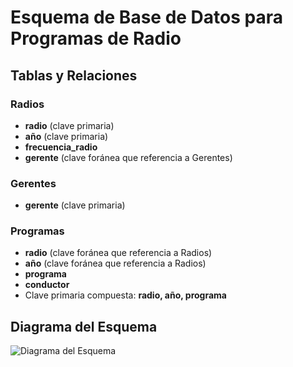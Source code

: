 # Esquema de Base de Datos para Programas de Radio

## Tablas y Relaciones

### Radios
- **radio** (clave primaria)
- **año** (clave primaria)
- **frecuencia_radio**
- **gerente** (clave foránea que referencia a Gerentes)

### Gerentes
- **gerente** (clave primaria)

### Programas
- **radio** (clave foránea que referencia a Radios)
- **año** (clave foránea que referencia a Radios)
- **programa**
- **conductor**
- Clave primaria compuesta: **radio, año, programa**

## Diagrama del Esquema

![Diagrama del Esquema](ruta_al_diagrama)